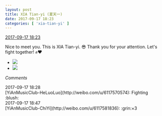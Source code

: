 ```yaml
---
layout: post
title: XIA Tian-yi (夏天一)
date: 2017-09-17 18:23
categories: [ 'xia-tian-yi' ]
---
```


<div class="weibo-info">
  <a href="http://weibo.com/6286030291/FmfE5CdXO">2017-09-17 18:23</a>
</div>

Nice to meet you. This is XIA Tian-yi. 😎 Thank you for your attention. Let's fight together! :fist::heart:

<!-- more -->

<ul class="weibo-pic-list-1">
  <li class="weibo-pic">
    <a href="http://wx2.sinaimg.cn/mw690/006RpxDlgy1fjmqeskr7bj30kv0uodik.jpg"><img src="//wx2.sinaimg.cn/thumb150/006RpxDlgy1fjmqeskr7bj30kv0uodik.jpg" /></a>
  </li>
  <li class="weibo-pic">
    <a href="http://wx3.sinaimg.cn/mw690/006RpxDlgy1fjmqetf0vjj30k00qtad6.jpg"><img src="//wx3.sinaimg.cn/thumb150/006RpxDlgy1fjmqetf0vjj30k00qtad6.jpg" /></a>
  </li>
</ul>

*Comments*

<div class="weibo-info">2017-09-17 18:28</div>
[YiAnMusicClub-HeLuoLuo](http://weibo.com/u/6117570574): Fighting :blush:

<div class="weibo-info">2017-09-17 18:47</div>
[YiAnMusicClub-ChiYi](http://weibo.com/u/6117581836): :grin:×3

